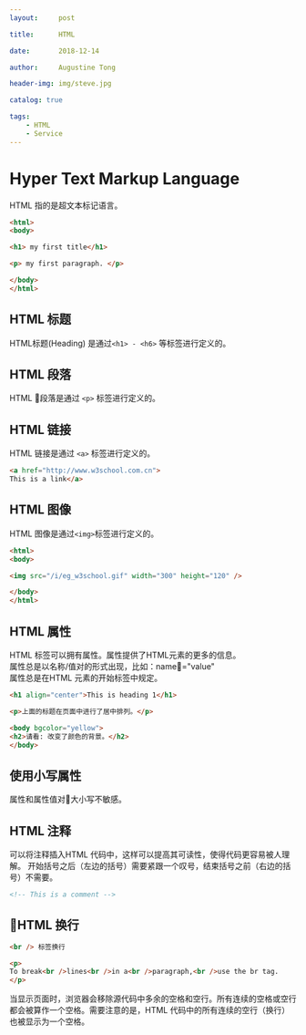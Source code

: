 ```yaml
---
layout:     post

title:      HTML

date:       2018-12-14

author:     Augustine Tong

header-img: img/steve.jpg

catalog: true

tags:
    - HTML
    - Service
---
```


# Hyper Text Markup Language
HTML 指的是超文本标记语言。  

```html
<html>
<body>

<h1> my first title</h1>

<p> my first paragraph. </p>

</body>
</html>
```

## HTML 标题
HTML标题(Heading) 是通过`<h1> - <h6>` 等标签进行定义的。  

## HTML 段落
HTML 段落是通过 `<p>` 标签进行定义的。

## HTML 链接
HTML 链接是通过 `<a>` 标签进行定义的。
```html
<a href="http://www.w3school.com.cn">
This is a link</a>
```
## HTML 图像
HTML 图像是通过`<img>`标签进行定义的。
```html
<html>
<body>

<img src="/i/eg_w3school.gif" width="300" height="120" />

</body>
</html>
```

## HTML 属性
HTML 标签可以拥有属性。属性提供了HTML元素的更多的信息。  
属性总是以名称/值对的形式出现，比如：name="value"  
属性总是在HTML 元素的开始标签中规定。  
```html
<h1 align="center">This is heading 1</h1>

<p>上面的标题在页面中进行了居中排列。</p>
```

```html
<body bgcolor="yellow">
<h2>请看: 改变了颜色的背景。</h2>
</body>

```

## 使用小写属性
属性和属性值对大小写不敏感。

## HTML 注释
可以将注释插入HTML 代码中，这样可以提高其可读性，使得代码更容易被人理解。
开始括号之后（左边的括号）需要紧跟一个叹号，结束括号之前（右边的括号）不需要。

```html
<!-- This is a comment -->
```

## HTML 换行
```html
<br /> 标签换行

<p>
To break<br />lines<br />in a<br />paragraph,<br />use the br tag.
</p>
```

当显示页面时，浏览器会移除源代码中多余的空格和空行。所有连续的空格或空行都会被算作一个空格。需要注意的是，HTML 代码中的所有连续的空行（换行）也被显示为一个空格。
